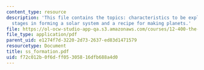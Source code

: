 ```yaml
---
content_type: resource
description: 'This file contains the topics: characteristics to be explained by theory,
  stages in forming a solar system and a recipe for making planets.'
file: https://ol-ocw-studio-app-qa.s3.amazonaws.com/courses/12-400-the-solar-system-spring-2006/f72c012b0f6dff05305816dfb688a4d0_ss_formation.pdf
file_type: application/pdf
parent_uid: e1274f7d-3220-2d73-2637-ed83d1471579
resourcetype: Document
title: ss_formation.pdf
uid: f72c012b-0f6d-ff05-3058-16dfb688a4d0
---
```

